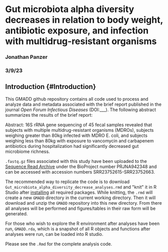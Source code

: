 # Gut microbiota alpha diversity decreases in relation to body weight, antibiotic exposure, and infection with multidrug-resistant organisms
### Jonathan Panzer
### 3/9/23

## Introduction {#Introduction}

This GMADD github repository contains all code used to process and analyze data and metadata associated with the brief report published in the journal *Open Forum Infectious Diseases* (DOI:___). The following abstract summarizes the results of the brief report:

Abstract:
16S rRNA gene sequencing of 45 fecal samples revealed that subjects with multiple multidrug-resistant organisms (MDROs), subjects weighing greater than 80kg infected with MDRO E. coli, and subjects weighing less than 80kg with exposure to vancomycin and carbapenem antibiotics during hospitalization had significantly decreased gut microbiome richness.  

`.fastq.gz` files associated with this study have been uploaded to the [Sequence Read Archive](https://www.ncbi.nlm.nih.gov/sra) under the BioProject number PRJNA942348 and can be accessed with accession numbers SRR23752615-SRR23752663.

The recommended way to replicate the code is to download `Gut_microbiota_alpha_diversity_decrease_analyses.rmd` and "knit" it in R Studio after [installing](#Installation) all required packages. While knitting, the `.rmd` will create a new `GMADD` directory in the current working directory. Then it will download and unzip the `GMADD` repository into this new directory. From there all analyses will be performed and figures/tables in their raw form will be generated.

For those who wish to explore the R environment after analyses have been run, `GMADD.rda`, which is a snapshot of all R objects and functions after analyses were run, can be loaded into R studio.

Please see the `.Rmd` for the complete analysis code.
